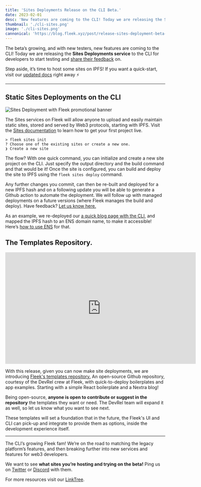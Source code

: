 ```yaml
---
title: 'Sites Deployments Release on the CLI Beta.'
date: 2023-02-01
desc: 'New features are coming to the CLI! Today we are releasing the Sites Deployments service to the CLI for developers to start testing.'
thumbnail: './cli-sites.png'
image: './cli-sites.png'
cannonical: 'https://blog.fleek.xyz/post/release-sites-deployment-beta-cli/'
---
```


The beta’s growing, and with new testers, new features are coming to the CLI! Today we are releasing the **Sites Deployments service** to the CLI for developers to start testing and [share their feedback](https://github.com/fleekxyz/fleekxyz-support) on.

Step aside, it’s time to host some sites on IPFS! If you want a quick-start, visit our [updated docs](https://docs.fleek.xyz/) right away ⚡️

---

## Static Sites Deployments on the CLI

![Sites Deployment with Fleek promotional banner](https://storage.fleek.ooo/27a60cdd-37d3-480c-ae88-3ad4ca886b13-bucket/imgs/site-demo.png)

The Sites services on Fleek will allow anyone to upload and easily maintain static sites, stored and served by Web3 protocols, starting with IPFS. Visit the [Sites documentation](https://docs.fleek.xyz/docs/Sites/) to learn how to get your first project live.

    > fleek sites init
    ? Choose one of the existing sites or create a new one.
    ❯ Create a new site

The flow? With one quick command, you can initialize and create a new site project on the CLI. Just specify the output directory and the build command and that would be it! Once the site is configured, you can build and deploy the site to IPFS using the `fleek sites deploy` command.

Any further changes you commit, can then be re-built and deployed for a new IPFS hash and on a following update you will be able to generate a Github action to automate the deployment. We will follow up with managed deployments on a future versions (where Fleek manages the build and deploy). Have feedback? [Let us know here.](https://github.com/fleekxyz/fleekxyz-support)

As an example, we re-deployed our [a quick blog page with the CLI](https://mntis.eth.limo/), and mapped the IPFS hash to an ENS domain name, to make it accessible! Here’s [how to use ENS](https://docs.fleek.xyz/docs/Domains/ens) for that.

## The Templates Repository.

<iframe width="600" height="350" src="https://www.youtube.com/embed/JWvhCfrIhTo?controls=0" title="YouTube video player" frameborder="0" allow="accelerometer; autoplay; clipboard-write; encrypted-media; gyroscope; picture-in-picture; web-share" allowfullscreen></iframe>

With this release, given you can now make site deployments, we are introducing [Fleek's templates repository.](https://github.com/fleekxyz/templates) An open-source Github repository, courtesy of the DevRel crew at Fleek, with quick-to-deploy boilerplates and app examples. Starting with a simple React boilerplate and a Nextra blog!

Being open-source, **anyone is open to contribute or suggest in the repository** the templates they want or need. The DevRel team will expand it as well, so let us know what you want to see next.

These templates will set a foundation that in the future, the Fleek's UI and CLI can pick-up and integrate to provide them as options, inside the development experience itself.

---

The CLI’s growing Fleek fam! We’re on the road to matching the legacy platform’s features, and then breaking further into new services and features for web3 developers.

We want to see **what sites you’re hosting and trying on the beta!** Ping us on [Twitter](https://twitter.com/fleekxyz) or [Discord](https://discord.gg/fleek) with them.

For more resources visit our [LinkTree](https://linktr.ee/fleek).

